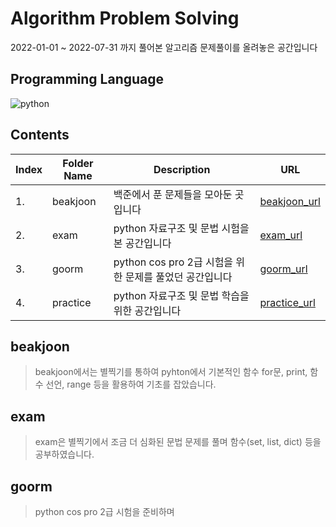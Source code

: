 # Algorithm Problem Solving
2022-01-01 ~ 2022-07-31 까지 풀어본 알고리즘 문제풀이를 올려놓은 공간입니다

## Programming Language
![python](https://user-images.githubusercontent.com/98526422/184149010-97f31c02-9b9e-41b7-a2a9-45f1199acade.png)


## Contents

| Index | Folder Name | Description | URL |
| ----- | ------ | ------ | ------ |
| 1.    | beakjoon | 백준에서 푼 문제들을 모아둔 곳입니다 | [beakjoon_url][beakjoon]
| 2.    | exam | python 자료구조 및 문법 시험을 본 공간입니다 | [exam_url][exam]
| 3.    | goorm | python cos pro 2급 시험을 위한 문제를 풀었던 공간입니다 | [goorm_url][goorm]
| 4.    | practice | python 자료구조 및 문법 학습을 위한 공간입니다 | [practice_url][practice]

[beakjoon]: <https://www.acmicpc.net/>
[exam]: <https://wikidocs.net/book/1>
[goorm]: <https://edu.goorm.io/lecture/17033/cos-pro-2%EA%B8%89-%EA%B8%B0%EC%B6%9C%EB%AC%B8%EC%A0%9C-python/>
[practice]:<https://algolabs.modoo.at/?link=3b5d98fa&messageNo=1&mode=view&query=&queryType=0&myList=0&page=1>

## beakjoon
> beakjoon에서는 별찍기를 통하여 pyhton에서 기본적인 함수
>for문, print, 함수 선언, range 등을 활용하여 기초를 잡았습니다.

## exam
>exam은 별찍기에서 조금 더 심화된 문법 문제를 풀며 
>함수(set, list, dict) 등을 공부하였습니다.

## goorm
>python cos pro 2급 시험을 준비하며 
